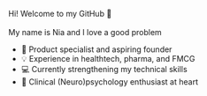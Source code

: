 Hi! Welcome to my GitHub 🌱
<br></br>
My name is Nia and I love a good problem
<ul>
  <li>🚀 Product specialist and aspiring founder</li>
  <li>💡 Experience in healthtech, pharma, and FMCG</li>
  <li>💻 Currently strengthening my technical skills</li>
  <li>🧠 Clinical (Neuro)psychology enthusiast at heart</li>
</ul>

<!--
**niafajota/niafajota** is a ✨ _special_ ✨ repository because its `README.md` (this file) appears on your GitHub profile.

Here are some ideas to get you started:

- 🔭 I’m currently working on ...
- 🌱 I’m currently learning ...
- 👯 I’m looking to collaborate on ...
- 🤔 I’m looking for help with ...
- 💬 Ask me about ...
- 📫 How to reach me: ...
- 😄 Pronouns: ...
- ⚡ Fun fact: ...
-->
